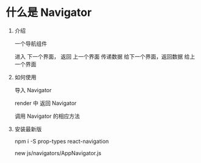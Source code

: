 # 什么是 Navigator
1. 介绍

    一个导航组件

    进入 下一个界面， 返回 上一个界面
    传递数据 给下一个界面，返回数据 给上一个界面

2. 如何使用

    导入 Navigator

    render 中 返回 Navigator

    调用 Navigator 的相应方法

3. 安装最新版

    npm i -S prop-types react-navigation

    new js/navigators/AppNavigator.js


    
